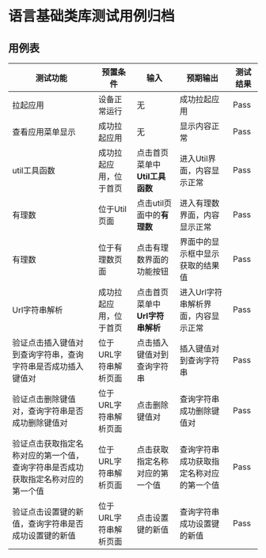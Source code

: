 # 语言基础类库测试用例归档

## 用例表

|测试功能|预置条件|输入|预期输出|测试结果|
|--------------------------------|--------------------------------|--------------------------------|--------------------------------|--------------------------------|
|拉起应用        |	设备正常运行|	无	|成功拉起应用|Pass|
|查看应用菜单显示|	成功拉起应用|	无	|显示内容正常|Pass|
|util工具函数| 成功拉起应用，位于首页 |	点击首页菜单中**Util工具函数**	|进入Util界面，内容显示正常|Pass|
|有理数| 位于Util页面 |	点击util页面中的**有理数**	|进入有理数界面，内容显示正常|Pass|
|有理数| 位于有理数页面 |	点击有理数界面的功能按钮	|界面中的显示框中显示获取的结果值|Pass|
|Url字符串解析| 成功拉起应用，位于首页 |	点击首页菜单中**Url字符串解析**	|进入Url字符串解析界面，内容显示正常|Pass|
|验证点击插入键值对到查询字符串，查询字符串是否成功插入键值对|	位于URL字符串解析页面|   点击插入键值对到查询字符串|   插入键值对到查询字符串|Pass|
|验证点击删除键值对，查询字符串是否成功删除键值对|	位于URL字符串解析页面|   点击删除键值对|   查询字符串成功删除键值对|Pass|
|验证点击获取指定名称对应的第一个值，查询字符串是否成功获取指定名称对应的第一个值|	位于URL字符串解析页面|   点击获取指定名称对应的第一个值|   查询字符串成功获取指定名称对应的第一个值|Pass|
|验证点击设置键的新值，查询字符串是否成功设置键的新值|	位于URL字符串解析页面|   点击设置键的新值|   查询字符串成功设置键的新值|Pass|